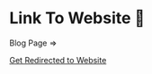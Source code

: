 <h1>Link To Website 👋</h1>
Blog Page =>

[Get Redirected to Website](https://blog-page-liard-one.vercel.app/)
